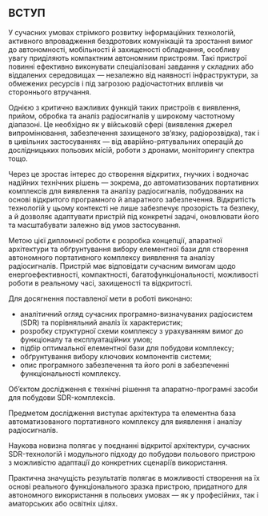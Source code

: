 ## **ВСТУП**

У сучасних умовах стрімкого розвитку інформаційних технологій, активного впровадження бездротових комунікацій та зростання вимог до автономності, мобільності й захищеності обладнання, особливу увагу приділяють компактним автономним пристроям. Такі пристрої повинні ефективно виконувати спеціалізовані завдання у складних або віддалених середовищах — незалежно від наявності інфраструктури, за обмежених ресурсів і під загрозою радіочастотних впливів чи стороннього втручання.

Однією з критично важливих функцій таких пристроїв є виявлення, прийом, обробка та аналіз радіосигналів у широкому частотному діапазоні. Це необхідно як у військовій сфері (виявлення джерел випромінювання, забезпечення захищеного зв’язку, радіорозвідка), так і в цивільних застосуваннях — від аварійно-рятувальних операцій до дослідницьких польових місій, роботи з дронами, моніторингу спектра тощо.

Через це зростає інтерес до створення відкритих, гнучких і водночас надійних технічних рішень — зокрема, до автоматизованих портативних комплексів для виявлення та аналізу радіосигналів, побудованих на основі відкритого програмного й апаратного забезпечення. Відкритість технологій у цьому контексті не лише забезпечує прозорість та безпеку, а й дозволяє адаптувати пристрій під конкретні задачі, оновлювати його та масштабувати залежно від умов застосування.

Метою цієї дипломної роботи є розробка концепції, апаратної архітектури та обґрунтування вибору елементної бази для створення автономного портативного комплексу виявлення та аналізу радіосигналів. Пристрій має відповідати сучасним вимогам щодо енергоефективності, компактності, багатофункціональності, можливості роботи в реальному часі, захищеності та відкритості.

Для досягнення поставленої мети в роботі виконано:

* аналітичний огляд сучасних програмно-визначуваних радіосистем (SDR) та порівняльний аналіз їх характеристик;
* розробку структурної схеми комплексу з урахуванням вимог до функціоналу та експлуатаційних умов;
* підбір оптимальної елементної бази для побудови комплексу;
* обґрунтування вибору ключових компонентів системи;
* опис програмного забезпечення та його ролі в забезпеченні функціональності комплексу.

Об’єктом дослідження є технічні рішення та апаратно-програмні засоби для побудови SDR-комплексів.

Предметом дослідження виступає архітектура та елементна база автоматизованого портативного комплексу для виявлення і аналізу радіосигналів.

Наукова новизна полягає у поєднанні відкритої архітектури, сучасних SDR-технологій і модульного підходу до побудови польового пристрою з можливістю адаптації до конкретних сценаріїв використання.

Практична значущість результатів полягає в можливості створення на їх основі реального функціонального зразка пристрою, придатного для автономного використання в польових умовах — як у професійних, так і аматорських або освітніх цілях.
